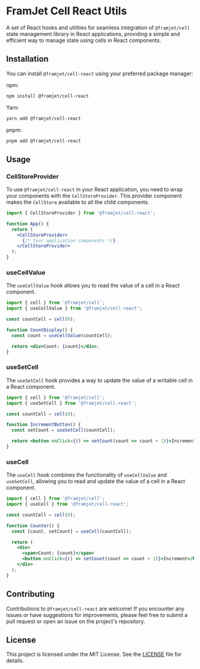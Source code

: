 # FramJet Cell React Utils

A set of React hooks and utilities for seamless integration of `@framjet/cell` state management library in React
applications, providing a simple and efficient way to manage state using cells in React components.

## Installation

You can install `@framjet/cell-react` using your preferred package manager:

npm:

```bash
npm install @framjet/cell-react
```

Yarn:

```bash
yarn add @framjet/cell-react
```

pnpm:

```bash
pnpm add @framjet/cell-react
```

## Usage

### CellStoreProvider

To use `@framjet/cell-react` in your React application, you need to wrap your components with the `CellStoreProvider`.
This provider component makes the `CellStore` available to all the child components.

```jsx
import { CellStoreProvider } from '@framjet/cell-react';

function App() {
  return (
    <CellStoreProvider>
      {/* Your application components */}
    </CellStoreProvider>
  );
}
```

### useCellValue

The `useCellValue` hook allows you to read the value of a cell in a React component.

```jsx
import { cell } from '@framjet/cell';
import { useCellValue } from '@framjet/cell-react';

const countCell = cell(0);

function CountDisplay() {
  const count = useCellValue(countCell);

  return <div>Count: {count}</div>;
}
```

### useSetCell

The `useSetCell` hook provides a way to update the value of a writable cell in a React component.

```jsx
import { cell } from '@framjet/cell';
import { useSetCell } from '@framjet/cell-react';

const countCell = cell(0);

function IncrementButton() {
  const setCount = useSetCell(countCell);

  return <button onClick={() => setCount(count => count + 1)}>Increment</button>;
}
```

### useCell

The `useCell` hook combines the functionality of `useCellValue` and `useSetCell`, allowing you to read and update the
value of a cell in a React component.

```jsx
import { cell } from '@framjet/cell';
import { useCell } from '@framjet/cell-react';

const countCell = cell(0);

function Counter() {
  const [count, setCount] = useCell(countCell);

  return (
    <div>
      <span>Count: {count}</span>
      <button onClick={() => setCount(count => count + 1)}>Increment</button>
    </div>
  );
}
```


## Contributing

Contributions to `@framjet/cell-react` are welcome! If you encounter any issues or have suggestions for improvements, please feel free to submit a pull request or open an issue on the project's repository.

## License

This project is licensed under the MIT License. See the [LICENSE](./LICENSE) file for details.

